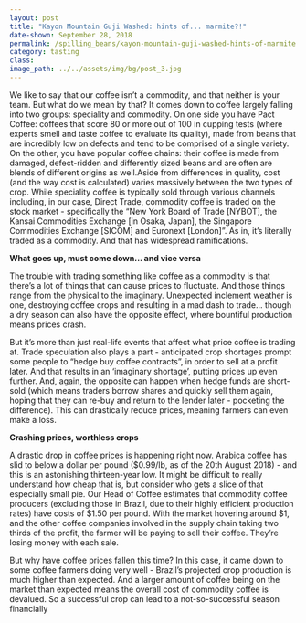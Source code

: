 ```yaml
---
layout: post
title: "Kayon Mountain Guji Washed: hints of... marmite?!"
date-shown: September 28, 2018
permalink: /spilling_beans/kayon-mountain-guji-washed-hints-of-marmite
category: tasting 
class: 
image_path: ../../assets/img/bg/post_3.jpg
---
```


We like to say that our coffee isn’t a commodity, and that neither is your team. But what do we mean by that? It comes down to coffee largely falling into two groups: speciality and commodity. On one side you have Pact Coffee: coffees that score 80 or more out of 100 in cupping tests (where experts smell and taste coffee to evaluate its quality), made from beans that are incredibly low on defects and tend to be comprised of a single variety. On the other, you have popular coffee chains: their coffee is made from damaged, defect-ridden and differently sized beans and are often are blends of different origins as well.Aside from differences in quality, cost (and the way cost is calculated) varies massively between the two types of crop. While speciality coffee is typically sold through various channels including, in our case, Direct Trade, commodity coffee is traded on the stock market - specifically the “New York Board of Trade [NYBOT], the Kansai Commodities Exchange [in Osaka, Japan], the Singapore Commodities Exchange [SICOM] and Euronext [London]”. As in, it’s literally traded as a commodity. And that has widespread ramifications.

**What goes up, must come down... and vice versa**

The trouble with trading something like coffee as a commodity is that there’s a lot of things that can cause prices to fluctuate. And those things range from the physical to the imaginary. Unexpected inclement weather is one, destroying coffee crops and resulting in a mad dash to trade... though a dry season can also have the opposite effect, where bountiful production means prices crash.

But it’s more than just real-life events that affect what price coffee is trading at. Trade speculation also plays a part - anticipated crop shortages prompt some people to “hedge buy coffee contracts”, in order to sell at a profit later. And that results in an ‘imaginary shortage’, putting prices up even further. And, again, the opposite can happen when hedge funds are short-sold (which means traders borrow shares and quickly sell them again, hoping that they can re-buy and return to the lender later - pocketing the difference). This can drastically reduce prices, meaning farmers can even make a loss.

**Crashing prices, worthless crops**

A drastic drop in coffee prices is happening right now. Arabica coffee has slid to below a dollar per pound ($0.99/lb, as of the 20th August 2018) - and this is an astonishing thirteen-year low. It might be difficult to really understand how cheap that is, but consider who gets a slice of that especially small pie. Our Head of Coffee estimates that commodity coffee producers (excluding those in Brazil, due to their highly efficient production rates) have costs of $1.50 per pound. With the market hovering around $1, and the other coffee companies involved in the supply chain taking two thirds of the profit, the farmer will be paying to sell their coffee. They’re losing money with each sale.

But why have coffee prices fallen this time? In this case, it came down to some coffee farmers doing very well - Brazil’s projected crop production is much higher than expected. And a larger amount of coffee being on the market than expected means the overall cost of commodity coffee is devalued.  So a successful crop can lead to a not-so-successful season financially
